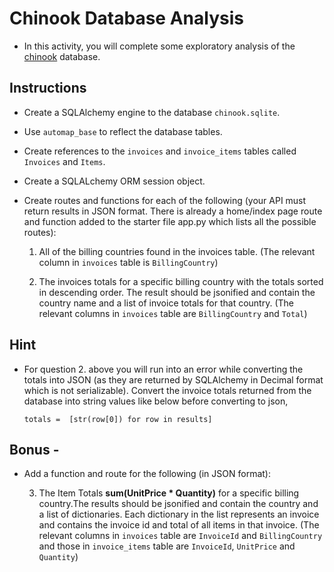 # Chinook Database Analysis

* In this activity, you will complete some exploratory analysis of the [chinook](https://chinookdatabase.codeplex.com/wikipage?title=Chinook_Schema&referringTitle=Home) database.

## Instructions

* Create a SQLAlchemy engine to the database `chinook.sqlite`.

* Use `automap_base` to reflect the database tables.

* Create references to the `invoices` and `invoice_items` tables called `Invoices` and `Items`.

* Create a SQLALchemy ORM session object.

* Create routes and functions for each of the following (your API must return results in JSON format. There is already a home/index page route and function added to the starter file app.py which lists all the possible routes):

    1. All of the billing countries found in the invoices table. (The relevant column in `invoices` table is `BillingCountry`)

    2. The invoices totals for a specific billing country with the totals sorted in descending order. The result should be jsonified and contain the country name and a list of invoice totals for that country. (The relevant columns in `invoices` table are `BillingCountry` and `Total`)

## Hint

* For question 2. above you will run into an error while converting the totals into JSON (as they are returned by SQLAlchemy in Decimal format which is not serializable). Convert the invoice totals returned from the database into string values like below before converting to json,

    `totals =  [str(row[0]) for row in results]`

## Bonus - 

* Add a function and route for the following (in JSON format):

    3. The Item Totals **sum(UnitPrice \* Quantity)** for a specific billing country.The results should be jsonified and contain the country and a list of dictionaries. Each dictionary in the list represents an invoice and contains the invoice id and total of all items in that invoice. (The relevant columns in `invoices` table are `InvoiceId` and `BillingCountry` and those in `invoice_items` table are `InvoiceId`, `UnitPrice` and `Quantity`)

